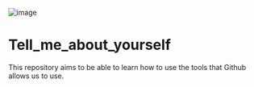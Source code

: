 ![image](https://github.com/santimars/Tell_me_about_yourself/assets/98999805/22602316-af31-49a4-ad22-ed49ffe74b9a)

# Tell_me_about_yourself

This repository aims to be able to learn how to use the tools that Github allows us to use.
